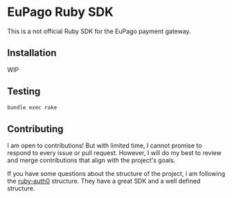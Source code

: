 # EuPago Ruby SDK

This is a not official Ruby SDK for the EuPago payment gateway.

## Installation

WIP

## Testing

```bash
bundle exec rake
```

## Contributing

I am open to contributions! But with limited time, I cannot promise to respond to every issue or pull request. However, I will do my best to review and merge contributions that align with the project's goals.

If you have some questions about the structure of the project, i am following the [ruby-auth0](https://github.com/auth0/ruby-auth0) structure. They have a great SDK and a well defined structure.

